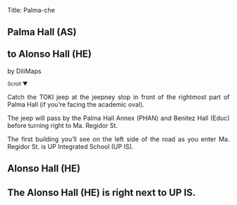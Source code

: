 Title: Palma-che

<section id='cover' class='cover active'>
<h1> Palma Hall (AS) <br><br>to Alonso Hall (HE) </h1>
<p align='justify'>by DiliMaps </p>
<small class='scroll'>Scroll ▼</small>
</section>

<section id='as'>
<p align='justify'>Catch the TOKI jeep at the jeepney stop in front of the rightmost part of Palma Hall (if you’re facing the academic oval).
</p>
</section>

<section id='educ'>
<p align='justify'> The jeep will pass by the Palma Hall Annex (PHAN) and Benitez Hall (Educ) before turning right to Ma. Regidor St. 
</p>
</section>

<section id='upis'>
<p align='justify'> The first building you’ll see on the left side of the road as you enter Ma. Regidor St. is UP Integrated School (UP IS).
</p>
</section>

<section id='che'>
<h1> Alonso Hall (HE)  <h1>
<p align='justify'>The Alonso Hall (HE) is right next to UP IS.
</p>
</section>

